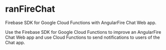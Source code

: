 # ranFireChat
Firebase SDK for Google Cloud Functions with AngularFire Chat Web app.

Use the Firebase SDK for Google Cloud Functions to improve an AngularFire Chat Web app and use Cloud Functions to send notifications to users of the Chat app.
